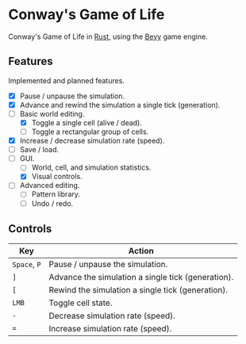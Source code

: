 # Conway's Game of Life

Conway's Game of Life in [Rust](https://www.rust-lang.org/), using the [Bevy](https://bevyengine.org/) game engine.

## Features

Implemented and planned features.

- [X] Pause / unpause the simulation.
- [X] Advance and rewind the simulation a single tick (generation).
- [ ] Basic world editing.
    - [X] Toggle a single cell (alive / dead).
    - [ ] Toggle a rectangular group of cells.
- [X] Increase / decrease simulation rate (speed).
- [ ] Save / load.
- [ ] GUI.
    - [ ] World, cell, and simulation statistics.
    - [X] Visual controls.
- [ ] Advanced editing.
    - [ ] Pattern library.
    - [ ] Undo / redo.

## Controls

| Key          | Action                                             |
|--------------|----------------------------------------------------|
| `Space`, `P` | Pause / unpause the simulation.                    |
| `]`          | Advance the simulation a single tick (generation). |
| `[`          | Rewind the simulation a single tick (generation).  |
| `LMB`        | Toggle cell state.                                 |
| `-`          | Decrease simulation rate (speed).                  |
| `=`          | Increase simulation rate (speed).                  |
